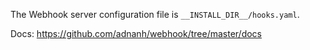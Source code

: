 The Webhook server configuration file is `__INSTALL_DIR__/hooks.yaml`.

Docs: <https://github.com/adnanh/webhook/tree/master/docs>
